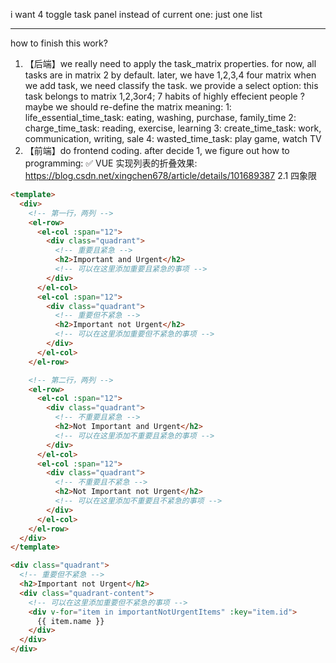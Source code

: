i want 4 toggle task panel
instead of current one: just one list

---

how to finish this work?

1. 【后端】we really need to apply the task_matrix properties. for now, all tasks are in matrix 2 by default.
   later, we have 1,2,3,4 four matrix
   when we add task, we need classify the task.
   we provide a select option: this task belongs to matrix 1,2,3or4; 7 habits of highly effecient people
   ? maybe we should re-define the matrix meaning:
   1: life_essential_time_task: eating, washing, purchase, family_time
   2: charge_time_task: reading, exercise, learning
   3: create_time_task: work, communication, writing, sale
   4: wasted_time_task: play game, watch TV
2. 【前端】do frontend coding.
   after decide 1, we figure out how to programming:
   ✅ VUE 实现列表的折叠效果:
   https://blog.csdn.net/xingchen678/article/details/101689387
   2.1 四象限

```html
<template>
  <div>
    <!-- 第一行，两列 -->
    <el-row>
      <el-col :span="12">
        <div class="quadrant">
          <!-- 重要且紧急 -->
          <h2>Important and Urgent</h2>
          <!-- 可以在这里添加重要且紧急的事项 -->
        </div>
      </el-col>
      <el-col :span="12">
        <div class="quadrant">
          <!-- 重要但不紧急 -->
          <h2>Important not Urgent</h2>
          <!-- 可以在这里添加重要但不紧急的事项 -->
        </div>
      </el-col>
    </el-row>

    <!-- 第二行，两列 -->
    <el-row>
      <el-col :span="12">
        <div class="quadrant">
          <!-- 不重要且紧急 -->
          <h2>Not Important and Urgent</h2>
          <!-- 可以在这里添加不重要且紧急的事项 -->
        </div>
      </el-col>
      <el-col :span="12">
        <div class="quadrant">
          <!-- 不重要且不紧急 -->
          <h2>Not Important not Urgent</h2>
          <!-- 可以在这里添加不重要且不紧急的事项 -->
        </div>
      </el-col>
    </el-row>
  </div>
</template>

<div class="quadrant">
  <!-- 重要但不紧急 -->
  <h2>Important not Urgent</h2>
  <div class="quadrant-content">
    <!-- 可以在这里添加重要但不紧急的事项 -->
    <div v-for="item in importantNotUrgentItems" :key="item.id">
      {{ item.name }}
    </div>
  </div>
</div>
```
